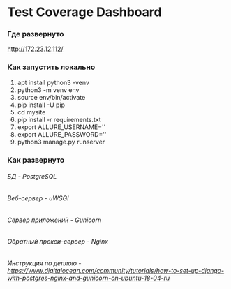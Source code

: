 # Test Coverage Dashboard

### Где развернуто

http://172.23.12.112/

### Как запустить локально

1. apt install python3 -venv
2. python3 -m venv env
3. source env/bin/activate
4. pip install -U pip
5. cd mysite
6. pip install -r requirements.txt
7. export ALLURE_USERNAME=''
8. export ALLURE_PASSWORD=''
9. python3 manage.py runserver

### Как развернуто

###### БД - PostgreSQL

###### Веб-сервер - uWSGI

###### Сервер приложений - Gunicorn

###### Обратный прокси-сервер - Nginx

###### Инструкция по деплою - https://www.digitalocean.com/community/tutorials/how-to-set-up-django-with-postgres-nginx-and-gunicorn-on-ubuntu-18-04-ru
